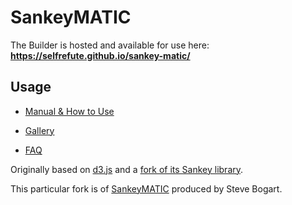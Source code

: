# SankeyMATIC

The Builder is hosted and available for use here: **https://selfrefute.github.io/sankey-matic/**

## Usage

- [Manual & How to Use](http://sankeymatic.com/manual/)

- [Gallery](http://sankeymatic.com/gallery/)

- [FAQ](http://sankeymatic.com/faq/)

Originally based on [d3.js](http://d3js.org/) and a [fork of its Sankey library](https://github.com/nowthis/d3-plugin-captain-sankey).

This particular fork is of [SankeyMATIC](http://sankeymatic.com/) produced by Steve Bogart.


